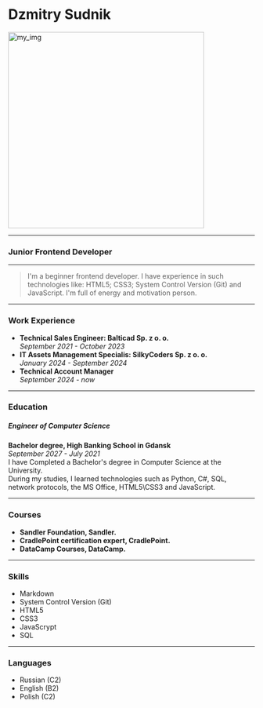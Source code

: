 # Dzmitry Sudnik
<img src="/CV_Markdown/myimg.jpeg" alt="my_img" width="400"> <br>
___
### Junior Frontend Developer <br>
---- 
> I'm a beginner frontend developer. I have experience in such technologies like: HTML5; CSS3; System Control Version (Git) and JavaScript. I'm full of energy and motivation person. <br>
--- 
### Work Experience   
- **Technical Sales Engineer: Balticad Sp. z o. o.**   
*September 2021 - October 2023*   
- **IT Assets Management Specialis: SilkyCoders Sp. z o. o.**   
*January 2024 - September 2024*   
- **Technical Account Manager**   
*September 2024 - now* <br>
---  
### Education   
##### Engineer of Computer Science <br>
**Bachelor degree, High Banking School in Gdansk**   
*September 2027 - July 2021* <br>
I have Completed a Bachelor's degree in Computer Science at the University.   
During my studies, I learned technologies such as Python, C#, SQL, network protocols, the MS Office, HTML5\CSS3 and JavaScript.   
***
### Courses 
- **Sandler Foundation, Sandler.**      
- **CradlePoint certification expert, CradlePoint.**   
- **DataCamp Courses, DataCamp.** <br>
---
### Skills
- Markdown
- System Control Version (Git)
- HTML5
- CSS3
- JavaScrypt
- SQL <br>
***
### Languages 
- Russian (C2)
- English (B2)
- Polish (C2)

  

